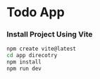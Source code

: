 # Todo App

### Install Project Using Vite

```bash
npm create vite@latest
cd app direcotry
npm install
npm run dev
```
